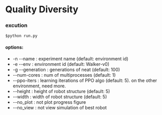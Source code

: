 # Quality Diversity

### excution
```
$python run.py
```
#### options:
- -n --name       : experiment name (default: environment id)
- -e --env        : environment id (default: Walker-v0)
- -g --generation : generations of neat (default: 100)
- --num-cores     : num of multiprocesses (default: 1)
- --ppo-iters     : learning iterations of PPO algo (default: 5). on the other environment, need more.
- --height        : height of robot structure (default: 5)
- --width         : width of robot structure (default: 5)
- --no_plot       : not plot progress figure
- --no_view       : not view simulation of best robot
